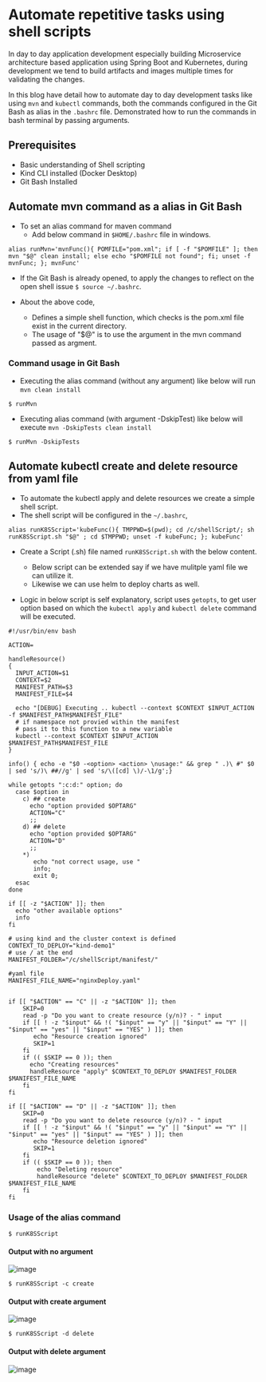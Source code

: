 # Automate repetitive tasks using shell scripts

In day to day application development especially building Microservice architecture based application using Spring Boot and  Kubernetes, during development we tend to build artifacts and images multiple times for validating the changes.

In this blog have detail how to automate day to day development tasks like using `mvn` and `kubectl` commands, both the commands configured in the Git Bash as alias in the `.bashrc` file. Demonstrated how to run the commands in bash terminal by passing arguments.

## Prerequisites

   - Basic understanding of Shell scripting
   - Kind CLI installed (Docker Desktop)
   - Git Bash Installed

## Automate mvn command as a alias in Git Bash

 - To set an alias command for maven command 
    - Add below command in `$HOME/.bashrc` file in windows.

```
alias runMvn='mvnFunc(){ POMFILE="pom.xml"; if [ -f "$POMFILE" ]; then mvn "$@" clean install; else echo "$POMFILE not found"; fi; unset -f mvnFunc; }; mvnFunc'
```

- If the Git Bash is already opened, to apply the changes to reflect on the open shell issue `$ source ~/.bashrc`.

- About the above code,
   - Defines a simple shell function, which checks is the pom.xml file exist in the current directory.
   - The usage of "$@" is to use the argument in the mvn command passed as argment.

### Command usage in Git Bash

- Executing the alias command (without any argument) like below will run `mvn clean install`
```
$ runMvn
```
- Executing alias command (with argument -DskipTest) like below will execute `mvn -DskipTests clean install`

```
$ runMvn -DskipTests
```

## Automate kubectl create and delete resource from yaml file

- To automate the kubectl apply and delete resources we create a simple shell script.
- The shell script will be configured in the `~/.bashrc`, 

```
alias runK8SScript='kubeFunc(){ TMPPWD=$(pwd); cd /c/shellScript/; sh runK8SScript.sh "$@" ; cd $TMPPWD; unset -f kubeFunc; }; kubeFunc'
```

- Create a Script (.sh) file named `runK8SScript.sh` with the below content.
   - Below script can be extended say if we have mulitple yaml file we can utilize it.
   - Likewise we can use helm to deploy charts as well.

- Logic in below script is self explanatory, script uses `getopts`, to get user option based on which the `kubectl apply` and `kubectl delete` command will be executed.

```
#!/usr/bin/env bash

ACTION=

handleResource()
{
  INPUT_ACTION=$1
  CONTEXT=$2
  MANIFEST_PATH=$3
  MANIFEST_FILE=$4
  
  echo "[DEBUG] Executing .. kubectl --context $CONTEXT $INPUT_ACTION -f $MANIFEST_PATH$MANIFEST_FILE"
  # if namespace not provied within the manifest 
  # pass it to this function to a new variable
  kubectl --context $CONTEXT $INPUT_ACTION $MANIFEST_PATH$MANIFEST_FILE
}

info() { echo -e "$0 -<option> <action> \nusage:" && grep " .)\ #" $0 | sed 's/)\ ##//g' | sed 's/\([cd] \)/-\1/g';}

while getopts ":c:d:" option; do
  case $option in
    c) ## create
      echo "option provided $OPTARG"
      ACTION="C"
      ;;
    d) ## delete
      echo "option provided $OPTARG"
      ACTION="D"
      ;;
    *) 
       echo "not correct usage, use "
       info;
       exit 0;
  esac
done

if [[ -z "$ACTION" ]]; then 
  echo "other available options"
  info
fi

# using kind and the cluster context is defined
CONTEXT_TO_DEPLOY="kind-demo1"
# use / at the end
MANIFEST_FOLDER="/c/shellScript/manifest/"

#yaml file
MANIFEST_FILE_NAME="nginxDeploy.yaml"


if [[ "$ACTION" == "C" || -z "$ACTION" ]]; then
    SKIP=0
    read -p "Do you want to create resource (y/n)? - " input
    if [[ ! -z "$input" && !( "$input" == "y" || "$input" == "Y" || "$input" == "yes" || "$input" == "YES" ) ]]; then 
       echo "Resource creation ignored"
       SKIP=1
    fi
    if (( $SKIP == 0 )); then 
      echo "Creating resources"
      handleResource "apply" $CONTEXT_TO_DEPLOY $MANIFEST_FOLDER $MANIFEST_FILE_NAME
    fi
fi

if [[ "$ACTION" == "D" || -z "$ACTION" ]]; then 
    SKIP=0
    read -p "Do you want to delete resource (y/n)? - " input
    if [[ ! -z "$input" && !( "$input" == "y" || "$input" == "Y" || "$input" == "yes" || "$input" == "YES" ) ]]; then 
       echo "Resource deletion ignored"
       SKIP=1
    fi
    if (( $SKIP == 0 )); then 
        echo "Deleting resource"
        handleResource "delete" $CONTEXT_TO_DEPLOY $MANIFEST_FOLDER $MANIFEST_FILE_NAME
    fi
fi
```

###  Usage of the alias command

```
$ runK8SScript 
```

#### Output with no argument

![image](https://github.com/thirumurthis/Learnings/assets/6425536/9068927b-fe43-47c0-8e43-17f33a769a73)

```
$ runK8SScript -c create
```

#### Output with create argument

![image](https://github.com/thirumurthis/Learnings/assets/6425536/34ccaee5-e5f3-4d79-91ab-8facd62799eb)

```
$ runK8SScript -d delete
```

#### Output with delete argument

![image](https://github.com/thirumurthis/Learnings/assets/6425536/4cedf531-d884-4b65-afb7-1c354468dab2)
